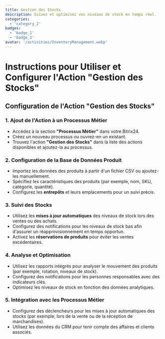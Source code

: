 ```yaml
---
title: Gestion des Stocks
description: Suivez et optimisez vos niveaux de stock en temps réel.
categories: 
  - 'category_2'
badges: 
  - 'badge_1'
  - 'badge_2'
avatar: '/activities/InventoryManagement.webp'
---
```

# Instructions pour Utiliser et Configurer l'Action "Gestion des Stocks"

## **Configuration de l'Action "Gestion des Stocks"**

### 1. Ajout de l'Action à un Processus Métier
- Accédez à la section **"Processus Métier"** dans votre Bitrix24.
- Créez un nouveau processus ou ouvrez-en un existant.
- Trouvez l'action **"Gestion des Stocks"** dans la liste des actions disponibles et ajoutez-la au processus.

### 2. Configuration de la Base de Données Produit
- Importez les données des produits à partir d'un fichier CSV ou ajoutez-les manuellement.
- Spécifiez les caractéristiques des produits (par exemple, nom, SKU, catégorie, quantité).
- Configurez les **entrepôts** et leurs emplacements pour un suivi précis.

### 3. Suivi des Stocks
- Utilisez les **mises à jour automatiques** des niveaux de stock lors des ventes ou des achats.
- Configurez des notifications pour les niveaux de stock bas afin d'assurer un réapprovisionnement en temps opportun.
- Activez les **réservations de produits** pour éviter les ventes excédentaires.

### 4. Analyse et Optimisation
- Utilisez les rapports intégrés pour analyser le mouvement des produits (par exemple, rotation, niveaux de stock).
- Configurez des notifications pour les personnes responsables avec des indicateurs clés.
- Optimisez les niveaux de stock en fonction des données analytiques.

### 5. Intégration avec les Processus Métier
- Configurez des déclencheurs pour les mises à jour automatiques des stocks (par exemple, lors de la vente ou de la réception de marchandises).
- Utilisez les données du CRM pour tenir compte des affaires et clients associés.